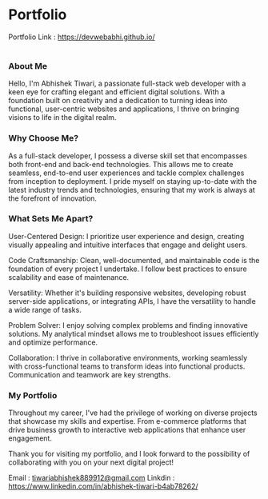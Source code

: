 # Portfolio
Portfolio Link : https://devwebabhi.github.io/<br/><br/>
<h3>About Me
</h3>
Hello, I'm Abhishek Tiwari, a passionate  full-stack web developer with a keen eye for crafting elegant and efficient digital solutions. With a foundation built on creativity and a dedication to turning ideas into functional, user-centric websites and applications, I thrive on bringing visions to life in the digital realm.

<h3>Why Choose Me?</h3>

As a full-stack developer, I possess a diverse skill set that encompasses both front-end and back-end technologies. This allows me to create seamless, end-to-end user experiences and tackle complex challenges from inception to deployment. I pride myself on staying up-to-date with the latest industry trends and technologies, ensuring that my work is always at the forefront of innovation.

<h3>What Sets Me Apart?</h3>

User-Centered Design: I prioritize user experience and design, creating visually appealing and intuitive interfaces that engage and delight users.

Code Craftsmanship: Clean, well-documented, and maintainable code is the foundation of every project I undertake. I follow best practices to ensure scalability and ease of maintenance.

Versatility: Whether it's building responsive websites, developing robust server-side applications, or integrating APIs, I have the versatility to handle a wide range of tasks.

Problem Solver: I enjoy solving complex problems and finding innovative solutions. My analytical mindset allows me to troubleshoot issues efficiently and optimize performance.

Collaboration: I thrive in collaborative environments, working seamlessly with cross-functional teams to transform ideas into functional products. Communication and teamwork are key strengths.

<h3>My Portfolio</h3>

Throughout my career, I've had the privilege of working on diverse projects that showcase my skills and expertise. From e-commerce platforms that drive business growth to interactive web applications that enhance user engagement.

Thank you for visiting my portfolio, and I look forward to the possibility of collaborating with you on your next digital project!

Email : tiwariabhishek889912@gmail.com
Linkdin : https://www.linkedin.com/in/abhishek-tiwari-b4ab78262/
